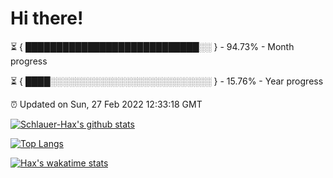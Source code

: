 # Hi there!

⏳ { ████████████████████████████░░ } - 94.73% - Month progress

⏳ { ████░░░░░░░░░░░░░░░░░░░░░░░░░░ } - 15.76% - Year progress

⏰ Updated on Sun, 27 Feb 2022 12:33:18 GMT


[![Schlauer-Hax's github stats](https://github-readme-stats.vercel.app/api?username=Schlauer-Hax&show_icons=true&theme=dark&count_private=true)](https://github.com/Schlauer-Hax)


[![Top Langs](https://github-readme-stats.vercel.app/api/top-langs/?username=Schlauer-Hax&layout=compact&theme=dark)](https://github.com/Schlauer-Hax?tab=repositories)


[![Hax's wakatime stats](https://github-readme-stats.vercel.app/api/wakatime?username=Hax&theme=dark)](https://wakatime.com/@Hax)

